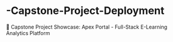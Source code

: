 # -Capstone-Project-Deployment
🚀 Capstone Project Showcase: Apex Portal - Full-Stack E-Learning Analytics Platform
